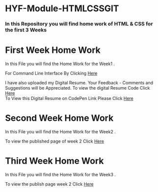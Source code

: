 # HYF-Module-HTMLCSSGIT
<h3> In this Repository you will find home work of  HTML & CSS for the first 3 Weeks

<h1> First Week Home Work </h1>
In this File you will find the Home Work for the Week1 .


For Command Line Interface 
By Clicking <a href="https://arsalanamanat.github.io/HYF-Module-HTMLCSSGIT/Week1/Commandlineanswers.txt">Here</a><br>

I have also uploaded my Digital Resume. Your Feedback - Comments and Suggestions will be Appreciated.
To view the digital Resume Code Click <a href="https://arsalanamanat.github.io/HYF-Module-HTMLCSSGIT/Week1/resume1.html">Here</a><br>
To View this Digital Resume on CodePen Link Please Click <a href="https://codepen.io/arsalan-amanat/project/full/Zmqobb">Here</a><br>



<h1> Second Week Home Work </h1>
In this File you will find the Home Work for the Week2 .<br>



To view the published page of week 2 Click <a href="https://arsalanamanat.github.io/HYF-Module-HTMLCSSGIT/Week2/index.html">Here</a>


<h1> Third Week Home Work </h1>
In this File you will find the Home Work for the Week3 .<br>



To view the publish page week 2 Click <a href="https://arsalanamanat.github.io/HYF-Module-HTMLCSSGIT/week3/index.html">Here</a>

